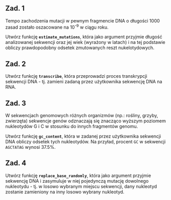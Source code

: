 ## Zad. 1
Tempo zachodzenia mutacji w pewnym fragmencie DNA o długości 1000 zasad zostało oszacowane na 10<sup>-9</sup> w ciągu roku. 

Utwórz funkcję **`estimate_mutations`**, która jako argument przyjmie długość analizowanej sekwencji oraz jej wiek (wyrażony w latach) i na tej podstawie obliczy prawdopodobny odsetek zmutowanych reszt nukelotydowych.

## Zad. 2
Utwórz funkcję **`transcribe`**, która przeprowadzi proces transkrypcji sekwencji DNA - tj. zamieni zadaną przez użytkownika sekwencję DNA na RNA.

## Zad. 3
W sekwencjach genomowych różnych organizmów (np.: rośliny, grzyby, zwierzęta) sekwencje genów odznaczają się znacząco wyższym poziomem nukleotydów G i C w stosunku do innych fragmentów genomu.

Utwórz funkcję **`gc_content`**, która w zadanej przez użytkownika sekwencji DNA obliczy odsetek tych nukleotydów. Na przyład, procent `GC` w sekwencji `AGCTATAG` wynosi 37.5%.

## Zad. 4
Utwórz funkcję **`replace_base_randomly`**, która jako argument przyjmie sekwencję DNA i zasymuluje w niej pojedynczą mutację dowolnego nukleotydu - tj. w losowo wybranym miejscu sekwencji, dany nukleotyd zostanie zamieniony na inny losowo wybrany nukleotyd.